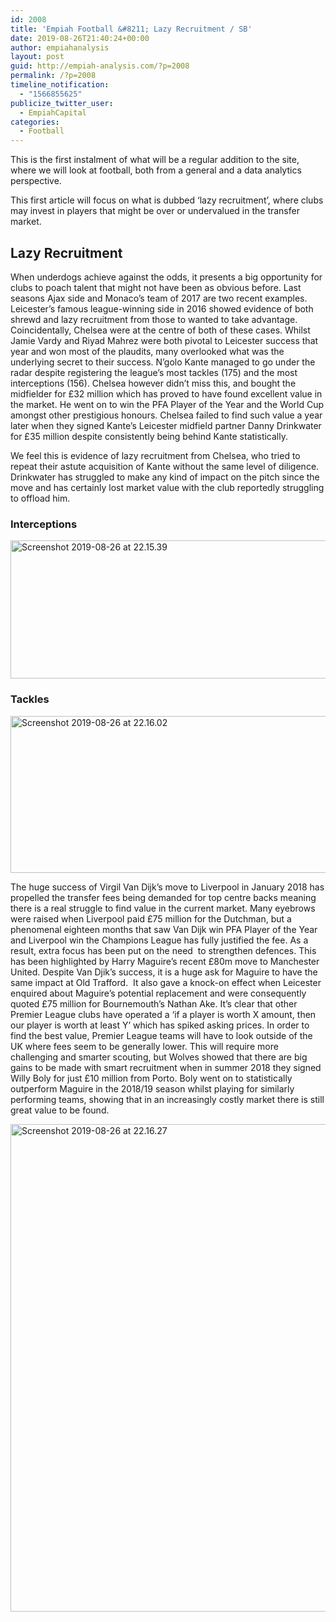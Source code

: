 ```yaml
---
id: 2008
title: 'Empiah Football &#8211; Lazy Recruitment / SB'
date: 2019-08-26T21:40:24+00:00
author: empiahanalysis
layout: post
guid: http://empiah-analysis.com/?p=2008
permalink: /?p=2008
timeline_notification:
  - "1566855625"
publicize_twitter_user:
  - EmpiahCapital
categories:
  - Football
---
```

This is the first instalment of what will be a regular addition to the site, where we will look at football, both from a general and a data analytics perspective.

This first article will focus on what is dubbed &#8216;lazy recruitment&#8217;, where clubs may invest in players that might be over or undervalued in the transfer market.

## Lazy Recruitment

<span style="font-weight:400;">When underdogs achieve against the odds, it presents a big opportunity for clubs to poach talent that might not have been as obvious before. Last seasons Ajax side and Monaco’s team of 2017 are two recent examples. Leicester&#8217;s famous league-winning side in 2016 showed evidence of both shrewd and lazy recruitment from those to wanted to take advantage. Coincidentally, Chelsea were at the centre of both of these cases. Whilst Jamie Vardy and Riyad Mahrez were both pivotal to Leicester success that year and won most of the plaudits, many overlooked what was the underlying secret to their success. N&#8217;golo Kante managed to go under the radar despite registering the league’s most tackles (175) and the most interceptions (156). Chelsea however didn&#8217;t miss this, and bought the midfielder for £32 million which has proved to have found excellent value in the market. He went on to win the PFA Player of the Year and the World Cup amongst other prestigious honours. Chelsea failed to find such value a year later when they signed Kante’s Leicester midfield partner Danny Drinkwater for £35 million despite consistently being behind Kante statistically. </span>

<span style="font-weight:400;">We feel this is evidence of lazy recruitment from Chelsea, who tried to repeat their astute acquisition of Kante without the same level of diligence. Drinkwater has struggled to make any kind of impact on the pitch since the move and has certainly lost market value with the club reportedly struggling to offload him. </span>

### Interceptions

<img loading="lazy" class="alignnone size-full wp-image-2012" src="https://empiahanalysis.files.wordpress.com/2019/08/screenshot-2019-08-26-at-22.15.39.png?resize=640%2C221" alt="Screenshot 2019-08-26 at 22.15.39" width="640" height="221" data-recalc-dims="1" /> 

### Tackles

<img loading="lazy" class="alignnone size-full wp-image-2013" src="https://empiahanalysis.files.wordpress.com/2019/08/screenshot-2019-08-26-at-22.16.02.png?resize=640%2C251" alt="Screenshot 2019-08-26 at 22.16.02" width="640" height="251" data-recalc-dims="1" /> 

<span style="font-weight:400;">The huge success of Virgil Van Dijk&#8217;s move to Liverpool in January 2018 has propelled the transfer fees being demanded for top centre backs meaning there is a real struggle to find value in the current market. Many eyebrows were raised when Liverpool paid £75 million for the Dutchman, but a phenomenal eighteen months that saw Van Dijk win PFA Player of the Year and Liverpool win the Champions League has fully justified the fee. As a result, extra focus has been put on the need  to strengthen defences. This has been highlighted by Harry Maguire&#8217;s recent £80m move to Manchester United. Despite Van Djik’s success, it is a huge ask for Maguire to have the same impact at Old Trafford.  It also gave a knock-on effect when Leicester enquired about Maguire’s potential replacement and were consequently quoted £75 million for Bournemouth’s Nathan Ake. It’s clear that other Premier League clubs have operated a ‘if a player is worth X amount, then our player is worth at least Y’ which has spiked asking prices. In order to find the best value, Premier League teams will have to look outside of the UK where fees seem to be generally lower. This will require more challenging and smarter scouting, but Wolves showed that there are big gains to be made with smart recruitment when in summer 2018 they signed Willy Boly for just £10 million from Porto. Boly went on to statistically outperform Maguire in the 2018/19 season whilst playing for similarly performing teams, showing that in an increasingly costly market there is still great value to be found. </span>

<img loading="lazy" class="alignnone size-full wp-image-2014" src="https://empiahanalysis.files.wordpress.com/2019/08/screenshot-2019-08-26-at-22.16.27.png?resize=640%2C780" alt="Screenshot 2019-08-26 at 22.16.27" width="640" height="780" data-recalc-dims="1" /> 

&nbsp;